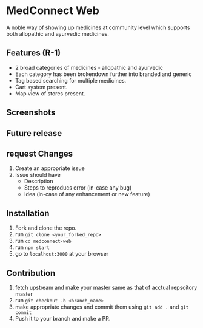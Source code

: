 # MedConnect Web

A noble way of showing up medicines at community level which supports both allopathic and ayurvedic medicines.

## Features (R-1)
 - 2 broad categories of medicines - allopathic and ayurvedic
 - Each category has been brokendown further into branded and generic
 - Tag based searching for multiple medicines.
 - Cart system present.
 - Map view of stores present.
## Screenshots
## Future release
## request Changes
 1. Create an appropriate issue
 2. Issue should have
    - Description
    - Steps to reproducs error (in-case any bug)
    - Idea (in-case of any enhancement or new feature)
## Installation
 1. Fork and clone the repo.
 2. run `git clone <your_forked_repo>`
 3. run `cd medconnect-web`
 4. run `npm start`
 5. go to `localhost:3000` at your browser
## Contribution
 1. fetch upstream and make your master same as that of acctual repsoitory master
 2. run `git checkout -b <branch_name>`
 3. make appropriate changes and commit them using `git add .` and `git commit`
 4. Push it to your branch and make a PR.
